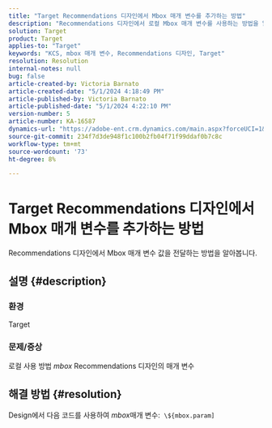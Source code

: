 ```yaml
---
title: "Target Recommendations 디자인에서 Mbox 매개 변수를 추가하는 방법"
description: "Recommendations 디자인에서 로컬 Mbox 매개 변수를 사용하는 방법을 알아봅니다."
solution: Target
product: Target
applies-to: "Target"
keywords: "KCS, mbox 매개 변수, Recommendations 디자인, Target"
resolution: Resolution
internal-notes: null
bug: false
article-created-by: Victoria Barnato
article-created-date: "5/1/2024 4:18:49 PM"
article-published-by: Victoria Barnato
article-published-date: "5/1/2024 4:22:10 PM"
version-number: 5
article-number: KA-16587
dynamics-url: "https://adobe-ent.crm.dynamics.com/main.aspx?forceUCI=1&pagetype=entityrecord&etn=knowledgearticle&id=fe14847c-d607-ef11-9f89-000d3a372703"
source-git-commit: 234f7d3de948f1c100b2fb04f71f99ddaf0b7c8c
workflow-type: tm+mt
source-wordcount: '73'
ht-degree: 8%

---
```


# Target Recommendations 디자인에서 Mbox 매개 변수를 추가하는 방법


Recommendations 디자인에서 Mbox 매개 변수 값을 전달하는 방법을 알아봅니다.

## 설명 {#description}


### <b>환경</b>

Target



### <b>문제/증상</b>

로컬 사용 방법 *mbox* Recommendations 디자인의 매개 변수


## 해결 방법 {#resolution}


Design에서 다음 코드를 사용하여 *mbox*&#x200B;매개 변수:  `\${mbox.param]`
